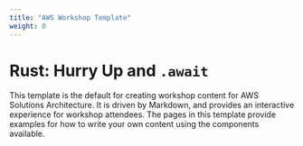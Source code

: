```yaml
---
title: "AWS Workshop Template"
weight: 0
---
```


# Rust: Hurry Up and `.await`

This template is the default for creating workshop content for AWS Solutions Architecture. It is driven by Markdown, and provides an interactive experience for workshop attendees. The pages in this template provide examples for how to write your own content using the components available.
